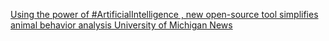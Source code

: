 [Using the power of #ArtificialIntelligence , new open-source tool simplifies animal behavior analysis   University of Michigan News](https://qi.tc/qi/111668)